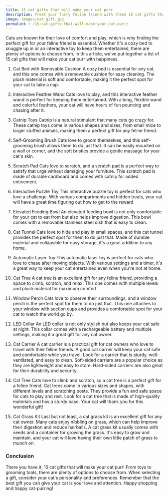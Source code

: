 ```yaml
---
title: 15 cat gifts that will make your cat purr
description: Treat your furry feline friend with these 15 cat gifts that are guaranteed to make them purr with delight. From cozy beds to interactive toys, we have everything you need to spoil your beloved cat.
image: images/cat_gift.jpg
permalink : /15-cat-gifts-that-will-make-your-cat-purr/
---
```


Cats are known for their love of comfort and play, which is why finding the perfect gift for your feline friend is essential. Whether it's a cozy bed to snuggle up in or an interactive toy to keep them entertained, there are plenty of options to choose from. In this article, we've put together a list of 15 cat gifts that will make your cat purr with happiness.

1. Cat Bed with Removable Cushion
A cozy bed is essential for any cat, and this one comes with a removable cushion for easy cleaning. The plush material is soft and comfortable, making it the perfect spot for your cat to take a nap.

2. Interactive Feather Wand
Cats love to play, and this interactive feather wand is perfect for keeping them entertained. With a long, flexible wand and colorful feathers, your cat will have hours of fun pouncing and chasing after it.

3. Catnip Toys
Catnip is a natural stimulant that many cats go crazy for. These catnip toys come in various shapes and sizes, from small mice to larger stuffed animals, making them a perfect gift for any feline friend.

4. Self-Grooming Brush
Cats love to groom themselves, and this self-grooming brush allows them to do just that. It can be easily mounted on a wall or corner, and the soft bristles provide a gentle massage for your cat's skin.

5. Scratch Pad
Cats love to scratch, and a scratch pad is a perfect way to satisfy that urge without damaging your furniture. This scratch pad is made of durable cardboard and comes with catnip for added enticement.

6. Interactive Puzzle Toy
This interactive puzzle toy is perfect for cats who love a challenge. With various compartments and hidden treats, your cat will have a great time figuring out how to get to the reward.

7. Elevated Feeding Bowl
An elevated feeding bowl is not only comfortable for your cat to eat from but also helps improve digestion. This bowl comes with a removable stainless steel dish that is easy to clean.

8. Cat Tunnel
Cats love to hide and play in small spaces, and this cat tunnel provides the perfect spot for them to do just that. Made of durable material and collapsible for easy storage, it's a great addition to any home.

9. Automatic Laser Toy
This automatic laser toy is perfect for cats who love to chase after moving objects. With various settings and a timer, it's a great way to keep your cat entertained even when you're not at home.

10. Cat Tree
A cat tree is an excellent gift for any feline friend, providing a space to climb, scratch, and relax. This one comes with multiple levels and plush material for maximum comfort.

11. Window Perch
Cats love to observe their surroundings, and a window perch is the perfect spot for them to do just that. This one attaches to your window with suction cups and provides a comfortable spot for your cat to watch the world go by.

12. LED Collar
An LED collar is not only stylish but also keeps your cat safe at night. This collar comes with a rechargeable battery and multiple settings, making it a great gift for any cat owner.

13. Cat Carrier
A cat carrier is a practical gift for cat owners who love to travel with their feline friends. A good cat carrier will keep your cat safe and comfortable while you travel. Look for a carrier that is sturdy, well-ventilated, and easy to clean. Soft-sided carriers are a popular choice as they are lightweight and easy to store. Hard-sided carriers are also great for their durability and security.

14. Cat Tree
Cats love to climb and scratch, so a cat tree is a perfect gift for a feline friend. Cat trees come in various sizes and shapes, with different levels and scratching posts. They provide a fun and safe space for cats to play and rest. Look for a cat tree that is made of high-quality materials and has a sturdy base. Your cat will thank you for this wonderful gift!

15. Cat Grass Kit
Last but not least, a cat grass kit is an excellent gift for any cat owner. Many cats enjoy nibbling on grass, which can help improve their digestion and reduce hairballs. A cat grass kit usually comes with seeds and a container for growing the grass. It's easy to grow and maintain, and your cat will love having their own little patch of grass to munch on.

### Conclusion

There you have it, 15 cat gifts that will make your cat purr! From toys to grooming tools, there are plenty of options to choose from. When selecting a gift, consider your cat's personality and preferences. Remember that the best gift you can give your cat is your love and attention. Happy shopping and happy cat-purring!